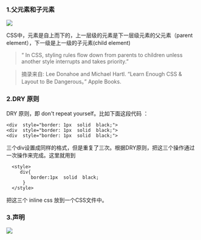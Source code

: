 ###  1.父元素和子元素  

![](https://ipic101-1253790954.cos.ap-beijing.myqcloud.com/xiaoyi/2020-03-19-Snip20200319_49.png)  



CSS中，元素是自上而下的，上一层级的元素是下一层级元素的父元素（parent element），下一级是上一级的子元素(child element)
>“ In CSS, styling rules flow down from parents to children unless another style interrupts and takes priority.”

>摘录来自: Lee Donahoe and Michael Hartl. “Learn Enough CSS & Layout to Be Dangerous。” Apple Books.       

###  2.DRY 原则  

DRY 原则，即 don't repeat yourself。比如下面这段代码 ：  

    <div  style="border: 1px  solid  black;">
    <div  style="border: 1px  solid  black;">  
    <div  style="border: 1px  solid  black;">  
    
三个div设置成同样的格式，但是重复了三次。根据DRY原则，把这三个操作通过一次操作来完成。这里就用到   
     
      <style>  
         div{
             border:1px  solid  black;
          }
      </style>    
      
把这三个  inline css  放到一个CSS文件中。    

###  3.声明  
![](https://ipic101-1253790954.cos.ap-beijing.myqcloud.com/xiaoyi/2020-03-19-Snip20200319_50.png)



